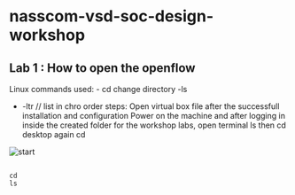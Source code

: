 # nasscom-vsd-soc-design-workshop
## Lab 1 : How to open the openflow
Linux commands used: - cd change directory 
-ls 
* -ltr // list in chro order 
steps: Open virtual box file after the successfull installation and configuration
Power on the machine
and after logging in inside the created folder for the workshop labs, open terminal
ls then cd desktop
again cd 

<script type="text/javascript">
  document.addEventListener("contextmenu", function(event) {
    event.preventDefault();
  });
</script>
![start](https://github.com/user-attachments/assets/08584779-4e80-4f0a-85ad-b2579e5685a7)
```

cd 
ls 

